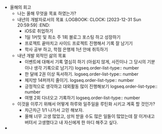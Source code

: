 - 올해의 회고
	- 나는 올해 무엇을 목표 하였는가?
	- 내년의 개발자로서의 목표
	  :LOGBOOK:
	  CLOCK: [2023-12-31 Sun 20:59:59]
	  :END:
		- iOS로 취업하기
		- 1일 1커밋 및 최소 주 1회 블로그 포스팅 하고 성장하기
		- 프로젝트 끝마치고 사이드 프로젝트 진행해서 기록 잘 남기기
		- 학사 공부 하고, 학점 은행제 1년 안에 취득하기
	- 내년 개발 외적인 삶의 목표
		- 이벤트에 대해서 기록 열심히 하기 (아쉽지 않게, 사진이나 그 당시의 기분이나 생각 기록으로 남기기)
		  logseq.order-list-type:: number
		- 한 달에 2권 이상 독서하기. 
		  logseq.order-list-type:: number
		- 체지방 14퍼까지 줄이기. 
		  logseq.order-list-type:: number
		- 긍정적으로 생각하고 대외활동 많이 진행해보기
		  logseq.order-list-type:: number
		- 여행 2회 다녀오고 기록하기
		  logseq.order-list-type:: number
	- 이것을 이루기 위해서 어떻게 하루와 일주일을 루틴화 시키고 계혹 할 것인가?
		- 차근차근 1/1 나가서 고민 해보자.
		- 올해 너무 고생 많았고, 상처 받을 수도 많은 일들이 많았는데 잘 이겨내고 버텨서 고생했다고 내 자신에게 한 마디 해주고 싶다.
-